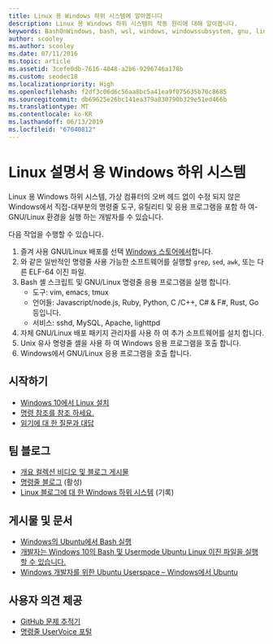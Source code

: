 ```yaml
---
title: Linux 용 Windows 하위 시스템에 알아봅니다
description: Linux 용 Windows 하위 시스템의 작동 원리에 대해 알아봅니다.
keywords: BashOnWindows, bash, wsl, windows, windowssubsystem, gnu, linux
author: scooley
ms.author: scooley
ms.date: 07/11/2016
ms.topic: article
ms.assetid: 3cefe0db-7616-4848-a2b6-9296746a178b
ms.custom: seodec18
ms.localizationpriority: High
ms.openlocfilehash: f2df3c06d6c56aa8bc5a41ea9f075635b70c8685
ms.sourcegitcommit: db69625e26bc141ea379a830790b329e51ed466b
ms.translationtype: MT
ms.contentlocale: ko-KR
ms.lasthandoff: 06/13/2019
ms.locfileid: "67040812"
---
```

# <a name="windows-subsystem-for-linux-documentation"></a>Linux 설명서 용 Windows 하위 시스템

Linux 용 Windows 하위 시스템, 가상 컴퓨터의 오버 헤드 없이 수정 되지 않은 Windows에서 직접-대부분의 명령줄 도구, 유틸리티 및 응용 프로그램을 포함 하 여-GNU/Linux 환경을 실행 하는 개발자를 수 있습니다.  

다음 작업을 수행할 수 있습니다.

1. 즐겨 사용 GNU/Linux 배포를 선택 [Windows 스토어에서](https://aka.ms/wslstore)합니다.
1. 와 같은 일반적인 명령줄 사용 가능한 소프트웨어를 실행할 `grep`, `sed`, `awk`, 또는 다른 ELF-64 이진 파일. 
1. Bash 셸 스크립트 및 GNU/Linux 명령줄 응용 프로그램을 실행 합니다.  
    * 도구: vim, emacs, tmux
    * 언어들: Javascript/node.js, Ruby, Python, C /C++, C# & F#, Rust, Go 등입니다.
    * 서비스: sshd, MySQL, Apache, lighttpd
1. 자체 GNU/Linux 배포 패키지 관리자를 사용 하 여 추가 소프트웨어를 설치 합니다.
1. Unix 유사 명령줄 셸을 사용 하 여 Windows 응용 프로그램을 호출 합니다.
1. Windows에서 GNU/Linux 응용 프로그램을 호출 합니다.

## <a name="getting-started"></a>시작하기

* [Windows 10에서 Linux 설치](install-win10.md)
* [명령 참조를 참조 하세요.](reference.md)
* [읽기에 대 한 질문과 대답](faq.md)

## <a name="team-blogs"></a>팀 블로그
*  [개요 컬렉션 비디오 및 블로그 게시물](https://blogs.msdn.microsoft.com/commandline/learn-about-windows-console-and-windows-subsystem-for-linux-wsl/)
* [명령줄 블로그](https://blogs.msdn.microsoft.com/commandline/) (활성)
* [Linux 블로그에 대 한 Windows 하위 시스템](https://blogs.msdn.microsoft.com/wsl/) (기록)

## <a name="posts--articles"></a>게시물 및 문서
* [Windows의 Ubuntu에서 Bash 실행](https://blogs.windows.com/buildingapps/2016/03/30/run-bash-on-ubuntu-on-windows/)
* [개발자는 Windows 10의 Bash 및 Usermode Ubuntu Linux 이진 파일을 실행할 수 있습니다.](https://www.hanselman.com/blog/DevelopersCanRunBashShellAndUsermodeUbuntuLinuxBinariesOnWindows10.aspx)
* [Windows 개발자를 위한 Ubuntu Userspace – Windows에서 Ubuntu](https://insights.ubuntu.com/2016/03/30/ubuntu-on-windows-the-ubuntu-userspace-for-windows-developers/) 

## <a name="provide-feedback"></a>사용자 의견 제공
* [GitHub 문제 추적기](https://github.com/Microsoft/BashOnWindows/issues)
* [명령줄 UserVoice 포털](https://wpdev.uservoice.com/forums/266908-command-prompt-console-bash-on-ubuntu-on-windo/category/161892-bash)
